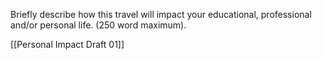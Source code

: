 Briefly describe how this travel will impact your educational, professional and/or personal life. (250 word maximum). 

[[Personal Impact Draft 01]]
